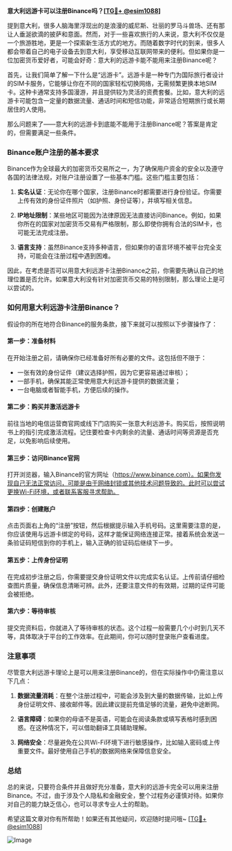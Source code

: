 **意大利远游卡可以注册Binance吗？[[TG💪+ @esim1088](https://t.me/s/esim1088)]**

提到意大利，很多人脑海里浮现出的是浪漫的威尼斯、壮丽的罗马斗兽场、还有那让人垂涎欲滴的披萨和意面。然而，对于一些喜欢旅行的人来说，意大利不仅仅是一个旅游胜地，更是一个探索新生活方式的地方。而随着数字时代的到来，很多人都会带着自己的电子设备去到意大利，享受移动互联网带来的便利。但如果你是一位加密货币爱好者，可能会好奇：意大利的远游卡能不能用来注册Binance呢？

首先，让我们简单了解一下什么是“远游卡”。远游卡是一种专门为国际旅行者设计的SIM卡服务，它能够让你在不同的国家轻松切换网络，无需频繁更换本地SIM卡。这种卡通常支持多国漫游，并且提供较为灵活的资费套餐。比如，意大利的远游卡可能包含一定量的数据流量、通话时间和短信功能，非常适合短期旅行或长期居住的人使用。

那么问题来了——意大利的远游卡到底能不能用于注册Binance呢？答案是肯定的，但需要满足一些条件。

### **Binance账户注册的基本要求**
Binance作为全球最大的加密货币交易所之一，为了确保用户资金的安全以及遵守各国的法律法规，对账户注册设置了一些基本门槛。这些门槛主要包括：

1. **实名认证**：无论你在哪个国家，注册Binance时都需要进行身份验证。你需要上传有效的身份证件照片（如护照、身份证等），并填写相关信息。
   
2. **IP地址限制**：某些地区可能因为法律原因无法直接访问Binance。例如，如果你所在的国家对加密货币交易有严格限制，那么即使你拥有合法的SIM卡，也可能无法完成注册。

3. **语言支持**：虽然Binance支持多种语言，但如果你的语言环境不被平台完全支持，可能会在注册过程中遇到困难。

因此，在考虑是否可以用意大利远游卡注册Binance之前，你需要先确认自己的地理位置是否允许。如果意大利没有针对加密货币交易的特别限制，那么理论上是可以尝试的。

### **如何用意大利远游卡注册Binance？**

假设你的所在地符合Binance的服务条款，接下来就可以按照以下步骤操作了：

#### **第一步：准备材料**
在开始注册之前，请确保你已经准备好所有必要的文件。这包括但不限于：
- 一张有效的身份证件（建议选择护照，因为它更容易通过审核）；
- 一部手机，确保其能正常使用意大利远游卡提供的数据流量；
- 一台电脑或者智能手机，方便后续的操作。

#### **第二步：购买并激活远游卡**
前往当地的电信运营商官网或线下门店购买一张意大利远游卡。购买后，按照说明书上的指引完成激活流程。记住要检查卡内剩余的流量、通话时间等资源是否充足，以免影响后续使用。

#### **第三步：访问Binance官网**
打开浏览器，输入Binance的官方网址（https://www.binance.com）。如果你发现自己无法正常访问，可能是由于网络封锁或其他技术问题导致的。此时可以尝试更换Wi-Fi环境，或者联系客服寻求帮助。

#### **第四步：创建账户**
点击页面右上角的“注册”按钮，然后根据提示输入手机号码。这里需要注意的是，你应该使用与远游卡绑定的号码，这样才能保证网络连接正常。接着系统会发送一条验证码短信到你的手机上，输入正确的验证码后继续下一步。

#### **第五步：上传身份证明**
在完成初步注册之后，你需要提交身份证明文件以完成实名认证。上传前请仔细检查图片质量，确保信息清晰可辨。此外，还要注意文件的有效期，过期的证件可能会被拒绝。

#### **第六步：等待审核**
提交完资料后，你就进入了等待审核的状态。这个过程一般需要几个小时到几天不等，具体取决于平台的工作效率。在此期间，你可以随时登录账户查看进度。

### **注意事项**
尽管意大利远游卡理论上是可以用来注册Binance的，但在实际操作中仍需注意以下几点：

1. **数据流量消耗**：在整个注册过程中，可能会涉及到大量的数据传输，比如上传身份证明文件、接收邮件等。因此建议提前充值足够的流量，避免中途断网。

2. **语言障碍**：如果你的母语不是英语，可能会在阅读条款或填写表格时感到困惑。在这种情况下，可以借助翻译工具辅助理解。

3. **网络安全**：尽量避免在公共Wi-Fi环境下进行敏感操作，比如输入密码或上传重要文件。最好使用自己手机的数据网络来保障信息安全。

### **总结**

总的来说，只要符合条件并且做好充分准备，意大利的远游卡完全可以用来注册Binance。不过，由于涉及个人隐私和金融安全，整个过程务必谨慎对待。如果你对自己的能力缺乏信心，也可以寻求专业人士的帮助。

希望这篇文章对你有所帮助！如果还有其他疑问，欢迎随时提问哦~ [[TG💪+ @esim1088](https://t.me/s/esim1088)]

![Image](https://i.postimg.cc/4NQfJmqS/Snipaste-2025-05-13-00-14-12.png)